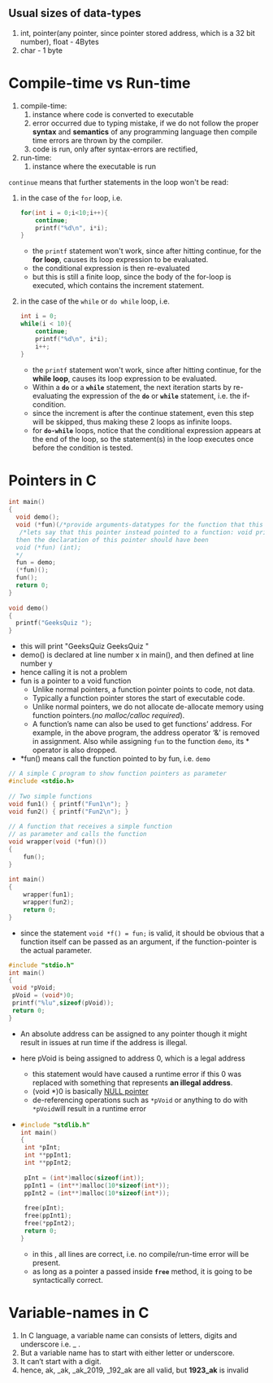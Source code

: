 ## Usual sizes of data-types

1. int, pointer(any pointer, since pointer stored address, which is a 32 bit number), float - 4Bytes
2. char - 1 byte



# Compile-time vs Run-time<a name="crt"></a>

1. compile-time:
   1. instance where code  is converted to executable
   2. error occurred due to typing mistake, if we do not follow the proper **syntax** and **semantics** of any programming language then compile time errors are thrown by the compiler. 
   3. code is run, only after syntax-errors are rectified, 
2. run-time:
   1. instance where the executable is run



`continue` means that further statements in the loop won't be read:

1. in the case of the `for` loop, i.e.

   ```c
   for(int i = 0;i<10;i++){
       continue;
       printf("%d\n", i*i);
   }
   ```

   * the `printf` statement won't work, since after hitting continue, for the **for loop**, causes its loop expression to be evaluated.
   * the conditional expression is then re-evaluated
   * but this is still a finite loop, since the body of the for-loop is executed, which contains the increment statement.

2. in the case of the `while` or `do while` loop, i.e.

   ```c
   int i = 0;
   while(i < 10){
       continue;
       printf("%d\n", i*i);
       i++;
   }
   ```

   * the `printf` statement won't work, since after hitting continue, for the **while loop**, causes its loop expression to be evaluated.
   * Within a **`do`** or a **`while`** statement, the next iteration starts by re-evaluating the expression of the **`do`** or **`while`** statement, i.e. the if-condition.
   * since the increment is after the continue statement, even this step will be skipped, thus making these 2 loops as infinite loops.
   * for **`do-while`**  loops, notice that the conditional expression appears at the end of the loop, so the statement(s) in the loop executes once before the condition is tested.



# Pointers in C<a name="c-pointers"></a>

```c
int main() 
{ 
  void demo(); 
  void (*fun)(/*provide arguments-datatypes for the function that this function-pointer is gonna point to */);
   /*lets say that this pointer instead pointed to a function: void printOut(int a){printf("%d\n", a);}
  then the declaration of this pointer should have been 
  void (*fun) (int);
  */
  fun = demo; 
  (*fun)(); 
  fun(); 
  return 0; 
} 
 
void demo() 
{ 
  printf("GeeksQuiz "); 
} 
```

* this will print "GeeksQuiz GeeksQuiz "
* demo() is declared at line number x in main(), and then defined at line number y
* hence calling it is not a problem
* fun is a pointer to a void function
  * Unlike normal pointers, a function pointer points to code, not data. 
  * Typically a function pointer stores the start of executable code.
  * Unlike normal pointers, we do not allocate de-allocate memory using function pointers.(*no malloc/calloc required*).
  * A function’s name can also be used to get functions’ address. For example, in the above program,  the address operator ‘&’ is removed in assignment. Also while assigning `fun` to the function `demo`, its \* operator is also dropped. 
* *fun() means call the function pointed to by fun, i.e. `demo`



```c
// A simple C program to show function pointers as parameter 
#include <stdio.h> 
  
// Two simple functions 
void fun1() { printf("Fun1\n"); } 
void fun2() { printf("Fun2\n"); } 
  
// A function that receives a simple function 
// as parameter and calls the function 
void wrapper(void (*fun)()) 
{ 
    fun(); 
} 
  
int main() 
{ 
    wrapper(fun1); 
    wrapper(fun2); 
    return 0; 
}
```

* since the statement `void *f() = fun;` is valid, it should be obvious that a function itself can be passed as an argument, if the function-pointer is the actual parameter.




```c
#include "stdio.h"  
int main() 
{ 
 void *pVoid; 
 pVoid = (void*)0; 
 printf("%lu",sizeof(pVoid)); 
 return 0; 
} 
```

* An absolute address can be assigned to any pointer though it might result in issues at run time if the address is illegal.
* here pVoid is being assigned to address 0, which is a legal address
  * this statement would have caused a runtime error if this 0 was replaced with something that represents **an illegal address**.
  * (void *)0 is basically <u>NULL pointer</u>
  * de-referencing operations such as `*pVoid` or anything to do with `*pVoid`will result in a runtime error



* ```c
  #include "stdlib.h" 
  int main() 
  { 
   int *pInt; 
   int **ppInt1; 
   int **ppInt2; 
    
   pInt = (int*)malloc(sizeof(int)); 
   ppInt1 = (int**)malloc(10*sizeof(int*)); 
   ppInt2 = (int**)malloc(10*sizeof(int*)); 
    
   free(pInt); 
   free(ppInt1); 
   free(*ppInt2); 
   return 0; 
  } 
  ```

  * in this , all lines are correct, i.e. no compile/run-time error will be present.
  * as long as a pointer a passed inside **`free`** method, it is going to be syntactically correct.





# Variable-names in C<a name="variables-c"></a>

1.  In C language, a variable name can consists of letters, digits and underscore i.e. _ .
2. But a variable name has to start with either letter or underscore. 
3. It can’t start with a digit.
4. hence, ak, _ak, _ak_2019, _192_ak are all valid, but **1923_ak** is invalid